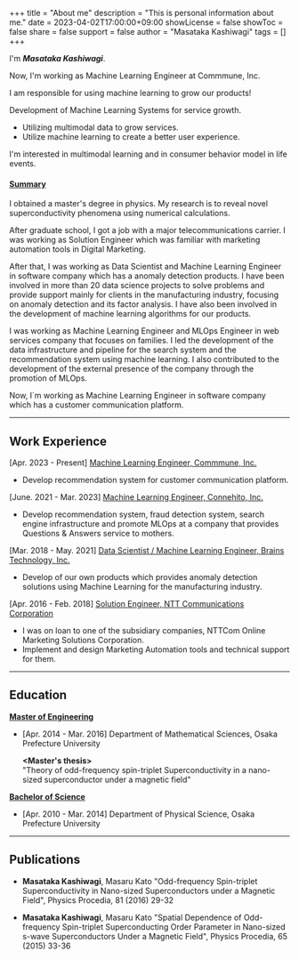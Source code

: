 +++
title = "About me"
description = "This is personal information about me."
date = 2023-04-02T17:00:00+09:00
showLicense = false
showToc = false
share = false
support = false
author = "Masataka Kashiwagi"
tags = []
+++

I'm **_Masataka Kashiwagi_**.

Now, I'm working as Machine Learning Engineer at Commmune, Inc.

I am responsible for using machine learning to grow our products!

Development of Machine Learning Systems for service growth.
- Utilizing multimodal data to grow services.
- Utilize machine learning to create a better user experience.

I'm interested in multimodal learning and in consumer behavior model in life events.

#### <u>Summary</u>

I obtained a master's degree in physics. My research is to reveal novel superconductivity phenomena using numerical calculations.

After graduate school, I got a job with a major telecommunications carrier. I was working as Solution Engineer which was familiar with marketing automation tools in Digital Marketing.

After that, I was working as Data Scientist and Machine Learning Engineer in software company which has a anomaly detection products. I have been involved in more than 20 data science projects to solve problems and provide support mainly for clients in the manufacturing industry, focusing on anomaly detection and its factor analysis. I have also been involved in the development of machine learning algorithms for our products.

I was working as Machine Learning Engineer and MLOps Engineer in web services company that focuses on families. I led the development of the data infrastructure and pipeline for the search system and the recommendation system using machine learning. I also contributed to the development of the external presence of the company through the promotion of MLOps.

Now, I`m working as Machine Learning Engineer in software company which has a customer communication platform.

***
## **Work Experience**
[Apr. 2023 - Present] <u>Machine Learning Engineer, Commmune, Inc.</u>
- Develop recommendation system for customer communication platform.

[June. 2021 - Mar. 2023] <u>Machine Learning Engineer, Connehito, Inc.</u>
- Develop recommendation system, fraud detection system, search engine infrastructure and promote MLOps at a company that provides Questions & Answers service to mothers.

<!-- [Jul. 2022 - present] <u>Machine Learning Engineer, High Link, Inc. (contracting job)</u>
- Develop recommendation system for AB testing & Analysis of our own products.

[Dec. 2021 - Sep. 2022] <u>Data Scientist / Machine Learning Engineer, SUPWAT, Inc. (contracting job)</u>
- Develop of our own products which provides parameters optimization solutions for the manufacturing industry. -->

[Mar. 2018 - May. 2021] <u>Data Scientist / Machine Learning Engineer, Brains Technology, Inc.</u>
- Develop of our own products which provides anomaly detection solutions using Machine Learning for the manufacturing industry.

[Apr. 2016 - Feb. 2018] <u>Solution Engineer, NTT Communications Corporation</u>
- I was on loan to one of the subsidiary companies, NTTCom Online Marketing Solutions Corporation.
- Implement and design Marketing Automation tools and technical support for them.

***
## **Education**
<u>**Master of Engineering**</u><br>
- [Apr. 2014 - Mar. 2016] Department of Mathematical Sciences, Osaka Prefecture University

  **<Master's thesis>**<br>
  "Theory of odd-frequency spin-triplet Superconductivity in a nano-sized superconductor under a magnetic field"

<u>**Bachelor of Science**</u><br>
- [Apr. 2010 - Mar. 2014] Department of Physical Science, Osaka Prefecture University

***
## **Publications**
* **Masataka Kashiwagi**, Masaru Kato
"Odd-frequency Spin-triplet Superconductivity in Nano-sized Superconductors under a Magnetic Field", Physics Procedia, 81 (2016) 29-32

* **Masataka Kashiwagi**, Masaru Kato
"Spatial Dependence of Odd-frequency Spin-triplet Superconducting Order Parameter in Nano-sized s-wave Superconductors Under a Magnetic Field", Physics Procedia, 65 (2015) 33-36

